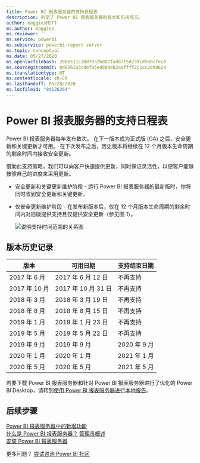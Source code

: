 ```yaml
---
title: Power BI 报表服务器的支持日程表
description: 列举了 Power BI 报表服务器的版本和可用情况。
author: maggiesMSFT
ms.author: maggies
ms.reviewer: ''
ms.service: powerbi
ms.subservice: powerbi-report-server
ms.topic: conceptual
ms.date: 05/27/2020
ms.openlocfilehash: 288e511c38df0326d07fad87f5d239cd5b0cfec0
ms.sourcegitcommit: 0d8261a3cdef05ed8d4eb2aaffff2c1cc2098624
ms.translationtype: HT
ms.contentlocale: zh-CN
ms.lasthandoff: 05/28/2020
ms.locfileid: "84126264"
---
```

# <a name="support-timeline-for-power-bi-report-server"></a>Power BI 报表服务器的支持日程表

Power BI 报表服务器每年发布数次。 在下一版本成为正式版 (GA) 之后，安全更新和关键更新才可用。 在下次发布之后，历史版本将继续在 12 个月版本生命周期的剩余时间内接收安全更新。

借助此支持策略，我们可以向客户快速提供更新，同时保证灵活性，以便客户能够按照自己的进度来采用更新。

* 安全更新和关键更新维护阶段 - 运行 Power BI 报表服务器的最新版时，你将同时收到安全更新和关键更新。
* 仅安全更新维护阶段 - 在发布新版本后，仅在 12 个月版本生命周期的剩余时间内对旧版提供支持且仅提供安全更新（参见图 1）。

    ![说明支持时间范围的关系图](media/support-timeline/report-server-support-timeline-overall.png)

## <a name="version-history"></a>版本历史记录

| **版本** | **可用日期** | **支持结束日期** |
| --- | --- | --- |
| 2017 年 6 月 |2017 年 6 月 12 日 |不再支持 |
| 2017 年 10 月 |2017 年 10 月 31 日 | 不再支持 |
| 2018 年 3 月 | 2018 年 3 月 19 日 | 不再支持 |
| 2018 年 8 月 | 2018 年 8 月 15 日 | 不再支持 |
| 2019 年 1 月 | 2019 年 1 月 23 日 | 不再支持 |
| 2019 年 5 月 | 2019 年 5 月 22 日 | 不再支持 |
| 2019 年 9 月 | 2019 年 9 月 | 2020 年 9 月 
| 2020 年 1 月 | 2020 年 1 月 | 2021 年 1 月
| 2020 年 5 月 | 2020 年 5 月 | 2021 年 5 月

若要下载 Power BI 报表服务器和针对 Power BI 报表服务器进行了优化的 Power BI Desktop，请转到[使用 Power BI 报表服务器进行本地报告](https://powerbi.microsoft.com/report-server/)。

## <a name="next-steps"></a>后续步骤
[Power BI 报表服务器中的新增功能](whats-new.md)  
[什么是 Power BI 报表服务器？](get-started.md)
[管理员概述](admin-handbook-overview.md)  
[安装 Power BI 报表服务器](install-report-server.md)  

更多问题？ [尝试咨询 Power BI 社区](https://community.powerbi.com/)
